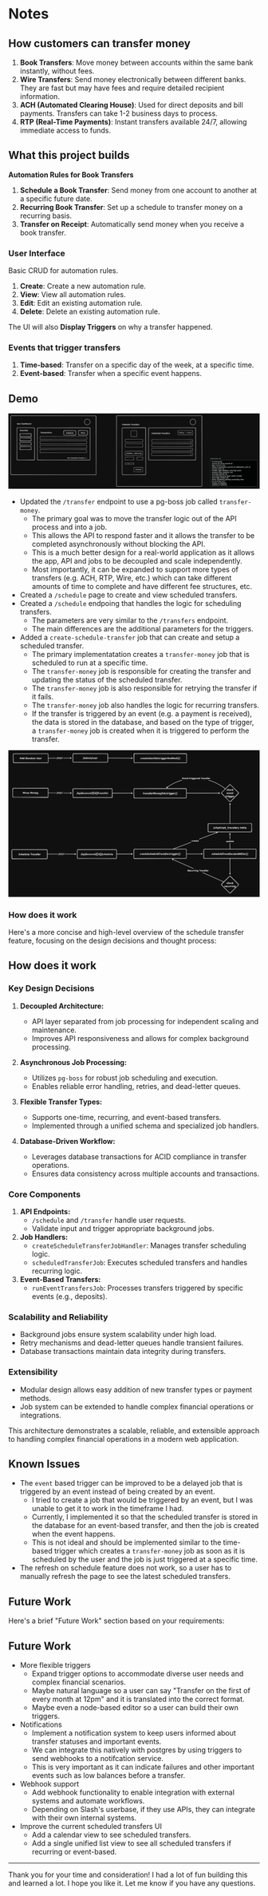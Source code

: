 # Notes

## How customers can transfer money

1. **Book Transfers**: Move money between accounts within the same bank instantly, without fees.
2. **Wire Transfers**: Send money electronically between different banks. They are fast but may have fees and require detailed recipient information.
3. **ACH (Automated Clearing House)**: Used for direct deposits and bill payments. Transfers can take 1-2 business days to process.
4. **RTP (Real-Time Payments)**: Instant transfers available 24/7, allowing immediate access to funds.

## What this project builds

**Automation Rules for Book Transfers**

1. **Schedule a Book Transfer**: Send money from one account to another at a specific future date.
2. **Recurring Book Transfer**: Set up a schedule to transfer money on a recurring basis.
3. **Transfer on Receipt**: Automatically send money when you receive a book transfer.

### User Interface

Basic CRUD for automation rules.

1. **Create**: Create a new automation rule.
2. **View**: View all automation rules.
3. **Edit**: Edit an existing automation rule.
4. **Delete**: Delete an existing automation rule.

The UI will also **Display Triggers** on why a transfer happened.

### Events that trigger transfers

1. **Time-based**: Transfer on a specific day of the week, at a specific time.
2. **Event-based**: Transfer when a specific event happens.

## Demo

![Wireframe](./docs/wireframe.png)

- Updated the `/transfer` endpoint to use a pg-boss job called `transfer-money`.
  - The primary goal was to move the transfer logic out of the API process and into a job.
  - This allows the API to respond faster and it allows the transfer to be completed asynchronously without blocking the API.
  - This is a much better design for a real-world application as it allows the app, API and jobs to be decoupled and scale independently.
  - Most importantly, it can be expanded to support more types of transfers (e.g. ACH, RTP, Wire, etc.) which can take different amounts of time to complete and have different fee structures, etc.
- Created a `/schedule` page to create and view scheduled transfers.
- Created a `/schedule` endpoing that handles the logic for scheduling transfers.
  - The parameters are very similar to the `/transfers` endpoint.
  - The main differences are the additional parameters for the triggers.
- Added a `create-schedule-transfer` job that can create and setup a scheduled transfer.
  - The primary implementatation creates a `transfer-money` job that is scheduled to run at a specific time.
  - The `transfer-money` job is responsible for creating the transfer and updating the status of the scheduled transfer.
  - The `transfer-money` job is also responsible for retrying the transfer if it fails.
  - The `transfer-money` job also handles the logic for recurring transfers.
  - If the transfer is triggered by an event (e.g. a payment is received), the data is stored in the database, and based on the type of trigger, a `transfer-money` job is created when it is triggered to perform the transfer.

![Endpoints](./docs/endpoints.png)

### How does it work

Here's a more concise and high-level overview of the schedule transfer feature, focusing on the design decisions and thought process:

## How does it work

### Key Design Decisions

1. **Decoupled Architecture:**

   - API layer separated from job processing for independent scaling and maintenance.
   - Improves API responsiveness and allows for complex background processing.

2. **Asynchronous Job Processing:**

   - Utilizes `pg-boss` for robust job scheduling and execution.
   - Enables reliable error handling, retries, and dead-letter queues.

3. **Flexible Transfer Types:**

   - Supports one-time, recurring, and event-based transfers.
   - Implemented through a unified schema and specialized job handlers.

4. **Database-Driven Workflow:**
   - Leverages database transactions for ACID compliance in transfer operations.
   - Ensures data consistency across multiple accounts and transactions.

### Core Components

1. **API Endpoints:**
   - `/schedule` and `/transfer` handle user requests.
   - Validate input and trigger appropriate background jobs.
2. **Job Handlers:**
   - `createScheduleTransferJobHandler`: Manages transfer scheduling logic.
   - `scheduledTransferJob`: Executes scheduled transfers and handles recurring logic.
3. **Event-Based Transfers:**
   - `runEventTransfersJob`: Processes transfers triggered by specific events (e.g., deposits).

### Scalability and Reliability

- Background jobs ensure system scalability under high load.
- Retry mechanisms and dead-letter queues handle transient failures.
- Database transactions maintain data integrity during transfers.

### Extensibility

- Modular design allows easy addition of new transfer types or payment methods.
- Job system can be extended to handle complex financial operations or integrations.

This architecture demonstrates a scalable, reliable, and extensible approach to handling complex financial operations in a modern web application.

## Known Issues

- The `event` based trigger can be improved to be a delayed job that is triggered by an event instead of being created by an event.
  - I tried to create a job that would be triggered by an event, but I was unable to get it to work in the timeframe I had.
  - Currently, I implemented it so that the scheduled transfer is stored in the database for an event-based transfer, and then the job is created when the event happens.
  - This is not ideal and should be implemented similar to the time-based trigger which creates a `transfer-money` job as soon as it is scheduled by the user and the job is just triggered at a specific time.
- The refresh on schedule feature does not work, so a user has to manually refresh the page to see the latest scheduled transfers.

## Future Work

Here's a brief "Future Work" section based on your requirements:

## Future Work

- More flexible triggers
  - Expand trigger options to accommodate diverse user needs and complex financial scenarios.
  - Maybe natural language so a user can say "Transfer on the first of every month at 12pm" and it is translated into the correct format.
  - Maybe even a node-based editor so a user can build their own triggers.
- Notifications
  - Implement a notification system to keep users informed about transfer statuses and important events.
  - We can integrate this natively with postgres by using triggers to send webhooks to a notifcation service.
  - This is very important as it can indicate failures and other important events such as low balances before a transfer.
- Webhook support
  - Add webhook functionality to enable integration with external systems and automate workflows.
  - Depending on Slash's userbase, if they use APIs, they can integrate with their own internal systems.
- Improve the current scheduled transfers UI
  - Add a calendar view to see scheduled transfers.
  - Add a single unified list view to see all scheduled transfers if recurring or event-based.

---

Thank you for your time and consideration! I had a lot of fun building this and learned a lot. I hope you like it. Let me know if you have any questions.
